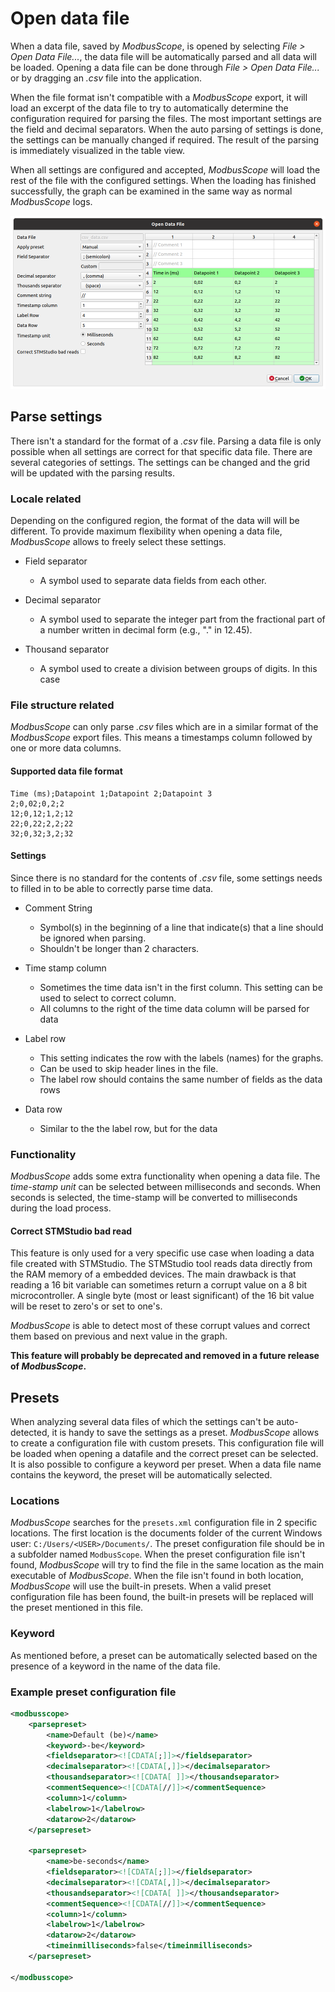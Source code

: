 # Open data file

When a data file, saved by *ModbusScope*, is opened by selecting *File > Open Data File...*, the data file will be automatically parsed and all data will be loaded. Opening a data file can be done through *File > Open Data File...* or by dragging an *.csv* file into the application.

When the file format isn't compatible with a *ModbusScope* export, it will load an excerpt of the data file to try to automatically determine the configuration required for parsing the files. The most important settings are the field and decimal separators. When the auto parsing of settings is done, the settings can be manually changed if required. The result of the parsing is immediately visualized in the table view.

When all settings are configured and accepted, *ModbusScope* will load the rest of the file with the configured settings. When the loading has finished successfully, the graph can be examined in the same way as normal *ModbusScope* logs.

![image](../_static/user_manual/import_csv.png)

## Parse settings

There isn't a standard for the format of a *.csv* file. Parsing a data file is only possible when all settings are correct for that specific data file. There are several categories of settings. The settings can be changed and the grid will be updated with the parsing results.

### Locale related

Depending on the configured region, the format of the data will will be different. To provide maximum flexibility when opening a data file, *ModbusScope* allows to freely select these settings.

* Field separator
  * A symbol used to separate data fields from each other.

* Decimal separator
  * A symbol used to separate the integer part from the fractional part of a number written in decimal form (e.g., "." in 12.45).

* Thousand separator
  * A symbol used to create a division between groups of digits. In this case

### File structure related

*ModbusScope* can only parse *.csv* files which are in a similar format of the *ModbusScope* export files. This means a timestamps column followed by one or more data columns.

#### Supported data file format

```
Time (ms);Datapoint 1;Datapoint 2;Datapoint 3
2;0,02;0,2;2
12;0,12;1,2;12
22;0,22;2,2;22
32;0,32;3,2;32
```

#### Settings

Since there is no standard for the contents of *.csv* file, some settings needs to filled in to be able to correctly parse time data.

* Comment String
  * Symbol(s) in the beginning of a line that indicate(s) that a line should be ignored when parsing.
  * Shouldn't be longer than 2 characters.

* Time stamp column
  * Sometimes the time data isn't in the first column. This setting can be used to select to correct column.
  * All columns to the right of the time data column will be parsed for data

* Label row
  * This setting indicates the row with the labels (names) for the graphs.
  * Can be used to skip header lines in the file.
  * The label row should contains the same number of fields as the data rows

* Data row
  * Similar to the the label row, but for the data

### Functionality

*ModbusScope* adds some extra functionality when opening a data file. The *time-stamp unit* can be selected between milliseconds and seconds. When seconds is selected, the time-stamp will be converted to milliseconds during the load process.

#### Correct STMStudio bad read

This feature is only used for a very specific use case when loading a data file created with STMStudio. The STMStudio tool reads data directly from the RAM memory of a embedded devices. The main drawback is that reading a 16 bit variable can sometimes return a corrupt value on a 8 bit microcontroller. A single byte (most or least significant) of the 16 bit value will be reset to zero's or set to one's.

*ModbusScope* is able to detect most of these corrupt values and correct them based on previous and next value in the graph.

**This feature will probably be deprecated and removed in a future release of *ModbusScope*.**

## Presets

When analyzing several data files of which the settings can't be auto-detected, it is handy to save the settings as a preset. *ModbusScope* allows to create a configuration file with custom presets. This configuration file will be loaded when opening a datafile and the correct preset can be selected. It is also possible to configure a keyword per preset. When a data file name contains the keyword, the preset will be automatically selected.

### Locations

*ModbusScope* searches for the `presets.xml` configuration file in 2 specific locations. The first location is the documents folder of the current Windows user: `C:/Users/<USER>/Documents/`. The preset configuration file should be in a subfolder named `ModbusScope`. When the preset configuration file isn't found, *ModbusScope* will try to find the file in the same location as the main executable of *ModbusScope*. When the file isn't found in both location, *ModbusScope* will use the built-in presets. When a valid preset configuration file has been found, the built-in presets will be replaced will the preset mentioned in this file.

### Keyword

As mentioned before, a preset can be automatically selected based on the presence of a keyword in the name of the data file.

### Example preset configuration file

```xml
<modbusscope>
	<parsepreset>
		<name>Default (be)</name>
		<keyword>-be</keyword>
		<fieldseparator><![CDATA[;]]></fieldseparator>
		<decimalseparator><![CDATA[,]]></decimalseparator>
		<thousandseparator><![CDATA[ ]]></thousandseparator>
		<commentSequence><![CDATA[//]]></commentSequence>
		<column>1</column>
		<labelrow>1</labelrow>
		<datarow>2</datarow>
	</parsepreset>
	
	<parsepreset>
		<name>be-seconds</name>
		<fieldseparator><![CDATA[;]]></fieldseparator>
		<decimalseparator><![CDATA[,]]></decimalseparator>
		<thousandseparator><![CDATA[ ]]></thousandseparator>
		<commentSequence><![CDATA[//]]></commentSequence>
		<column>1</column>
		<labelrow>1</labelrow>
		<datarow>2</datarow>
		<timeinmilliseconds>false</timeinmilliseconds>
	</parsepreset>

</modbusscope>
```

